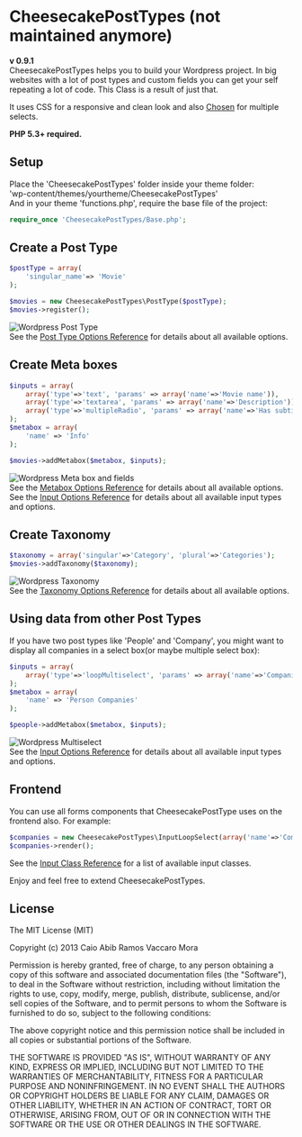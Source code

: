 CheesecakePostTypes (not maintained anymore)
===================
**v 0.9.1**  
CheesecakePostTypes helps you to build your Wordpress project. In big websites with a lot of post types and custom fields you can get your self repeating a lot of code. This Class is a result of just that.

It uses CSS for a responsive and clean look and also [Chosen](http://harvesthq.github.io/chosen/) for multiple selects.  

**PHP 5.3+ required.**  

Setup
-----
Place the 'CheesecakePostTypes' folder inside your theme folder:  
'wp-content/themes/yourtheme/CheesecakePostTypes'  
And in your theme 'functions.php', require the base file of the project:

```php
require_once 'CheesecakePostTypes/Base.php';
```

Create a Post Type
------------------
```php
$postType = array(
	'singular_name'=> 'Movie'
);

$movies = new CheesecakePostTypes\PostType($postType);
$movies->register();
```  
![Wordpress Post Type](http://192.81.217.195/github/cheesecakePostTypes/1.jpg)  
See the [Post Type Options Reference](docs/post_type_options.md) for details about all available options.  

Create Meta boxes
-----------------
```php
$inputs = array(
	array('type'=>'text', 'params' => array('name'=>'Movie name')),
	array('type'=>'textarea', 'params' => array('name'=>'Description')),
	array('type'=>'multipleRadio', 'params' => array('name'=>'Has subtitle?', 'options'=>array('Yes', 'No')))
);
$metabox = array(
	'name' => 'Info'
);

$movies->addMetabox($metabox, $inputs);
```  
![Wordpress Meta box and fields](http://192.81.217.195/github/cheesecakePostTypes/2.jpg)  
See the [Metabox Options Reference](docs/metaboxes_options.md) for details about all available options.  
See the [Input Options Reference](docs/input_options.md) for details about all available input types and options.  

Create Taxonomy
---------------
```php
$taxonomy = array('singular'=>'Category', 'plural'=>'Categories');
$movies->addTaxonomy($taxonomy);
```  
![Wordpress Taxonomy](http://192.81.217.195/github/cheesecakePostTypes/3.jpg)  
See the [Taxonomy Options Reference](docs/taxonomy_options.md) for details about all available options. 

Using data from other Post Types
--------------------------------
If you have two post types like 'People' and 'Company', you might want to display all companies in a select box(or maybe multiple select box):
```php
$inputs = array(
	array('type'=>'loopMultiselect', 'params' => array('name'=>'Companies', 'post_type' => 'companies'))
);
$metabox = array(
	'name' => 'Person Companies'
);

$people->addMetabox($metabox, $inputs);
```  
![Wordpress Multiselect](http://192.81.217.195/github/cheesecakePostTypes/4.jpg)  
See the [Input Options Reference](docs/input_options.md) for details about all available input types and options.  

Frontend
--------
You can use all forms components that CheesecakePostType uses on the frontend also. For example:
```php
$companies = new CheesecakePostTypes\InputLoopSelect(array('name'=>'Companies', 'post_type'=>'companies'));
$companies->render();
```  
See the [Input Class Reference](docs/input_classes.md) for a list of available input classes.  
  

Enjoy and feel free to extend CheesecakePostTypes.  

License
-------
The MIT License (MIT)

Copyright (c) 2013 Caio Abib Ramos Vaccaro Mora  
  
Permission is hereby granted, free of charge, to any person obtaining a copy of
this software and associated documentation files (the "Software"), to deal in
the Software without restriction, including without limitation the rights to
use, copy, modify, merge, publish, distribute, sublicense, and/or sell copies of
the Software, and to permit persons to whom the Software is furnished to do so,
subject to the following conditions:  
  
The above copyright notice and this permission notice shall be included in all
copies or substantial portions of the Software.  
  
THE SOFTWARE IS PROVIDED "AS IS", WITHOUT WARRANTY OF ANY KIND, EXPRESS OR
IMPLIED, INCLUDING BUT NOT LIMITED TO THE WARRANTIES OF MERCHANTABILITY, FITNESS
FOR A PARTICULAR PURPOSE AND NONINFRINGEMENT. IN NO EVENT SHALL THE AUTHORS OR
COPYRIGHT HOLDERS BE LIABLE FOR ANY CLAIM, DAMAGES OR OTHER LIABILITY, WHETHER
IN AN ACTION OF CONTRACT, TORT OR OTHERWISE, ARISING FROM, OUT OF OR IN
CONNECTION WITH THE SOFTWARE OR THE USE OR OTHER DEALINGS IN THE SOFTWARE.

